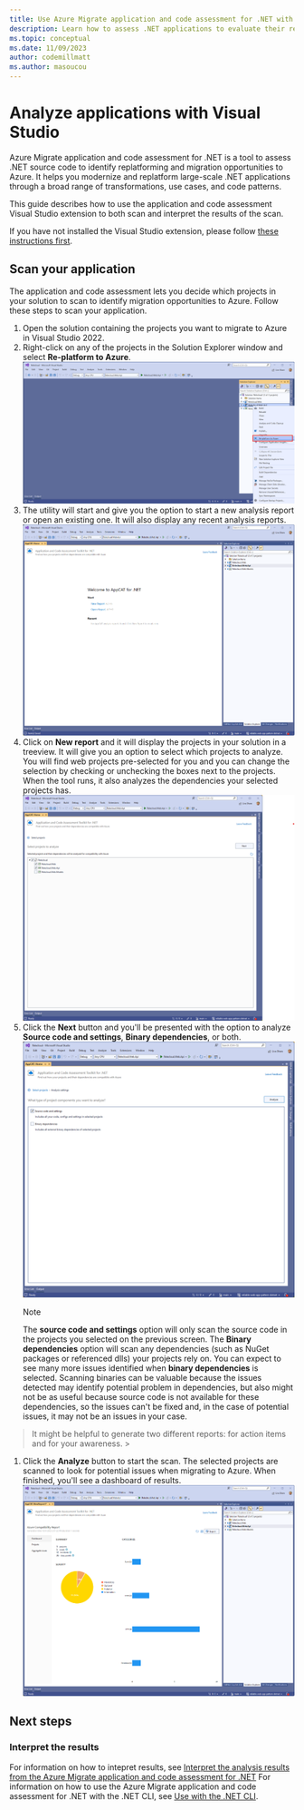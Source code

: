 ```yaml
---
title: Use Azure Migrate application and code assessment for .NET with Visual Studio
description: Learn how to assess .NET applications to evaluate their readiness to migrate to Azure with Visual Studio.
ms.topic: conceptual
ms.date: 11/09/2023
author: codemillmatt
ms.author: masoucou
---
```


# Analyze applications with Visual Studio

Azure Migrate application and code assessment for .NET is a tool to assess .NET source code to identify replatforming and migration opportunities to Azure. It helps you modernize and replatform large-scale .NET applications through a broad range of transformations, use cases, and code patterns.

This guide describes how to use the application and code assessment Visual Studio extension to both scan and interpret the results of the scan.

If you have not installed the Visual Studio extension, please follow [these instructions first](./install.md).

## Scan your application

The application and code assessment lets you decide which projects in your solution to scan to identify migration opportunities to Azure. Follow these steps to scan your application.

1. Open the solution containing the projects you want to migrate to Azure in Visual Studio 2022.
1. Right-click on any of the projects in the Solution Explorer window and select **Re-platform to Azure**.
    ![Screenshot of the re-platform to Azure menu item in Visual Studio](./media/vs/replatform.png)
1. The utility will start and give you the option to start a new analysis report or open an existing one. It will also display any recent analysis reports.
    ![Screenshot showing the recent analysis reports](./media/vs/appcat-start-screen.png)
1. Click on **New report** and it will display the projects in your solution in a treeview. It will give you an option to select which projects to analyze. You will find web projects pre-selected for you and you can change the selection by checking or unchecking the boxes next to the projects. When the tool runs, it also analyzes the dependencies your selected projects has. 
    ![Screenshot showing the projects in the solution](./media/vs/analyze-project-selection.png)
1. Click the **Next** button and you'll be presented with the option to analyze **Source code and settings**, **Binary dependencies**, or both.
    ![Screenshot of the product component selection screen](./media/vs/analyze-project-component-selection.png)
    > [!NOTE]
    > The **source code and settings** option will only scan the source code in the projects you selected on the previous screen. The **Binary dependencies** option will scan any dependencies (such as NuGet packages or referenced dlls) your projects rely on. You can expect to see many more issues identified when **binary dependencies** is selected.
    > Scanning binaries can be valuable because the issues detected may identify potential problem in dependencies, but also might not be as useful because source code is not available for these dependencies, so the issues can't be fixed and, in the case of potential issues, it may not be an issues in your case.

> It might be helpful to generate two different reports: for action items and for your awareness.
    >

1. Click the **Analyze** button to start the scan. The selected projects are scanned to look for potential issues when migrating to Azure. When finished, you'll see a dashboard of results.
  ![Screenshot showing the results of the scan](./media/vs/analyze-results.png)

## Next steps

### Interpret the results

For information on how to intepret results, see [Interpret the analysis results from the Azure Migrate application and code assessment for .NET](./interpret-results.md)
For information on how to use the Azure Migrate application and code assessment for .NET with the .NET CLI, see [Use with the .NET CLI](./dotnet-cli.md).
